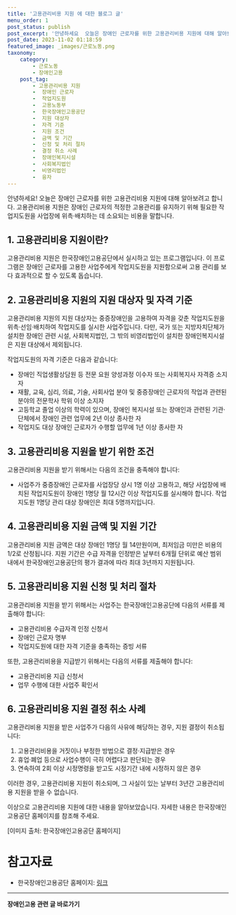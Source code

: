 ```yaml
---
title: '고용관리비용 지원 에 대한 블로그 글'
menu_order: 1
post_status: publish
post_excerpt: '안녕하세요  오늘은 장애인 근로자를 위한 고용관리비용 지원에 대해 알아보려고 합니다. 고용관리비용 지원은 장애인 근로자의 적정한 고용관리를 유지하기 위해 필요한 작업지도원을 사업장에 위촉 배치하는 데 소요되는 비용을 말합니다.'
post_date: 2023-11-02 01:18:59
featured_image: _images/근로노동.png
taxonomy:
    category:
        - 근로노동
        - 장애인고용
    post_tag:
        - 고용관리비용 지원
        -  장애인 근로자
        -  작업지도원
        -  고용노동부
        -  한국장애인고용공단
        -  지원 대상자
        -  자격 기준
        -  지원 조건
        -  금액 및 기간
        -  신청 및 처리 절차
        -  결정 취소 사례
        -  장애인복지시설
        -  사회복지법인
        -  비영리법인
        -  융자
---
```




안녕하세요! 오늘은 장애인 근로자를 위한 고용관리비용 지원에 대해 알아보려고 합니다. 고용관리비용 지원은 장애인 근로자의 적정한 고용관리를 유지하기 위해 필요한 작업지도원을 사업장에 위촉·배치하는 데 소요되는 비용을 말합니다.

## 1. 고용관리비용 지원이란?

고용관리비용 지원은 한국장애인고용공단에서 실시하고 있는 프로그램입니다. 이 프로그램은 장애인 근로자를 고용한 사업주에게 작업지도원을 지원함으로써 고용 관리를 보다 효과적으로 할 수 있도록 돕습니다.

## 2. 고용관리비용 지원의 지원 대상자 및 자격 기준

고용관리비용 지원의 지원 대상자는 중증장애인을 고용하여 자격을 갖춘 작업지도원을 위촉·선임·배치하여 작업지도를 실시한 사업주입니다. 다만, 국가 또는 지방자치단체가 설치한 장애인 관련 시설, 사회복지법인, 그 밖의 비영리법인이 설치한 장애인복지시설은 지원 대상에서 제외됩니다.

작업지도원의 자격 기준은 다음과 같습니다:
- 장애인 직업생활상담원 등 전문 요원 양성과정 이수자 또는 사회복지사 자격증 소지자
- 재활, 교육, 심리, 의료, 기술, 사회사업 분야 및 중증장애인 근로자의 작업과 관련된 분야의 전문학사 학위 이상 소지자
- 고등학교 졸업 이상의 학력이 있으며, 장애인 복지시설 또는 장애인과 관련된 기관·단체에서 장애인 관련 업무에 2년 이상 종사한 자
- 작업지도 대상 장애인 근로자가 수행할 업무에 1년 이상 종사한 자

## 3. 고용관리비용 지원을 받기 위한 조건

고용관리비용 지원을 받기 위해서는 다음의 조건을 충족해야 합니다:
- 사업주가 중증장애인 근로자를 사업장당 상시 1명 이상 고용하고, 해당 사업장에 배치된 작업지도원이 장애인 1명당 월 12시간 이상 작업지도를 실시해야 합니다. 작업지도원 1명당 관리 대상 장애인은 최대 5명까지입니다.

## 4. 고용관리비용 지원 금액 및 지원 기간

고용관리비용 지원 금액은 대상 장애인 1명당 월 14만원이며, 최저임금 미만은 비용의 1/2로 산정됩니다. 지원 기간은 수급 자격을 인정받은 날부터 6개월 단위로 예산 범위 내에서 한국장애인고용공단의 평가 결과에 따라 최대 3년까지 지원됩니다.

## 5. 고용관리비용 지원 신청 및 처리 절차

고용관리비용 지원을 받기 위해서는 사업주는 한국장애인고용공단에 다음의 서류를 제출해야 합니다:
- 고용관리비용 수급자격 인정 신청서
- 장애인 근로자 명부
- 작업지도원에 대한 자격 기준을 충족하는 증빙 서류

또한, 고용관리비용을 지급받기 위해서는 다음의 서류를 제출해야 합니다:
- 고용관리비용 지급 신청서
- 업무 수행에 대한 사업주 확인서

## 6. 고용관리비용 지원 결정 취소 사례

고용관리비용 지원을 받은 사업주가 다음의 사유에 해당하는 경우, 지원 결정이 취소됩니다:
1. 고용관리비용을 거짓이나 부정한 방법으로 결정·지급받은 경우
2. 휴업·폐업 등으로 사업수행이 극히 어렵다고 판단되는 경우
3. 연속하여 2회 이상 시정명령을 받고도 시정기간 내에 시정하지 않은 경우

이러한 경우, 고용관리비용 지원이 취소되며, 그 사실이 있는 날부터 3년간 고용관리비용 지원을 받을 수 없습니다.

이상으로 고용관리비용 지원에 대한 내용을 알아보았습니다. 자세한 내용은 한국장애인고용공단 홈페이지를 참조해 주세요.

[이미지 출처: 한국장애인고용공단 홈페이지]

# 참고자료
- 한국장애인고용공단 홈페이지: [링크](https://www.korea.kr)

<!-- wp:separator -->
<hr class="wp-block-separator has-alpha-channel-opacity"/>
<!-- /wp:separator -->

<!-- wp:group {"backgroundColor":"base","layout":{"type":"constrained"}} -->
<div class="wp-block-group has-base-background-color has-background"><!-- wp:paragraph {"align":"center","fontSize":"medium"} -->
<p class="has-text-align-center has-large-font-size"><strong>장애인고용 관련 글 바로가기</strong></p>
<!-- /wp:paragraph -->


<!-- wp:latest-posts
{"categories":[{"id":11037,"count":19,"description":"","link":"https://uknowlaw.com/category/%ec%9e%a5%ec%95%a0%ec%9d%b8%ea%b3%a0%ec%9a%a9/","name":"장애인고용","slug":"장애인고용","taxonomy":"category","parent":0,"meta":[],"_links":{"self":[{"href":"https://uknowlaw.com/wp-json/wp/v2/categories/11037"}],"collection":[{"href":"https://uknowlaw.com/wp-json/wp/v2/categories"}],"about":[{"href":"https://uknowlaw.com/wp-json/wp/v2/taxonomies/category"}],"wp:post_type":[{"href":"https://uknowlaw.com/wp-json/wp/v2/posts?categories=11037"}],"curies":[{"name":"wp","href":"https://api.w.org/{rel}","templated":true}]}}],"postsToShow":100,"excerptLength":28,"postLayout":"grid","columns":2,"featuredImageAlign":"left","featuredImageSizeSlug":"large","fontSize":"medium"} /--></div>
<!-- /wp:group -->